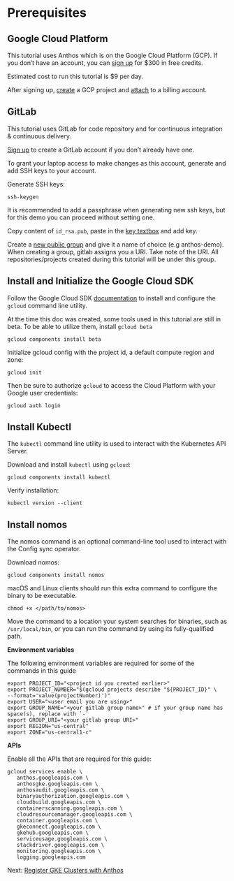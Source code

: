 # Prerequisites


## Google Cloud Platform

This tutorial uses Anthos which is on the Google Cloud Platform (GCP). If you don’t have an account, you can [sign up](https://cloud.google.com/free/) for $300 in free credits. 

Estimated cost to run this tutorial is $9 per day.

After signing up, [create](https://cloud.google.com/resource-manager/docs/creating-managing-projects) a GCP project and [attach](https://cloud.google.com/billing/docs/how-to/modify-project) to a billing account.


## GitLab

This tutorial uses GitLab for code repository and for continuous integration & continuous delivery.

[Sign up](https://gitlab.com/users/sign_up) to create a GitLab account if you don’t already have one.

To grant your laptop access to make changes as this account, generate and add SSH keys to your account.

Generate SSH keys:


```
ssh-keygen
```


It is recommended to add a passphrase when generating new ssh keys, but for this demo you can proceed without setting one. 

Copy content of `id_rsa.pub`, paste in the [key textbox](https://gitlab.com/-/profile/keys) and add key.

Create a [new public group](https://gitlab.com/groups/new) and  give it a name of choice (e.g anthos-demo).  When creating a group, gitlab assigns you a URI. Take note of the URI. All repositories/projects created during this tutorial will be under this group.


## Install and Initialize the Google Cloud SDK

Follow the Google Cloud SDK [documentation](https://cloud.google.com/sdk/docs/install) to install and configure the `gcloud` command line utility.

At the time this doc was created, some tools used in this tutorial are still in beta. To be able to utilize them, install `gcloud beta`


```
gcloud components install beta
```


Initialize gcloud config with the project id, a default compute region and zone:


```
gcloud init 
```


Then be sure to authorize `gcloud` to access the Cloud Platform with your Google user credentials:


```
gcloud auth login
```



## Install Kubectl

The `kubectl` command line utility is used to interact with the Kubernetes API Server. 

Download and install `kubectl` using `gcloud`:


```
gcloud components install kubectl
```


Verify installation:


```
kubectl version --client
```



## Install nomos

The nomos command is an optional command-line tool used to interact with the Config sync operator. 

Download nomos:


```
gcloud components install nomos
```


macOS and Linux clients should run this extra command to configure the binary to be executable.


```
chmod +x </path/to/nomos>
```


Move the command to a location your system searches for binaries, such as `/usr/local/bin`, or you can run the command by using its fully-qualified path.

**Environment variables**

The following environment variables are required for some of the commands in this guide


```
export PROJECT_ID="<project id you created earlier>"
export PROJECT_NUMBER="$(gcloud projects describe "${PROJECT_ID}" \
--format='value(projectNumber)')"
export USER="<user email you are using>"
export GROUP_NAME="<your gitlab group name>" # if your group name has space(s), replace with `-`
export GROUP_URI="<your gitlab group URI>"
export REGION="us-central"
export ZONE="us-central1-c"
```


**APIs**

Enable all the APIs that are required for this guide:


```
gcloud services enable \
   anthos.googleapis.com \
   anthosgke.googleapis.com \
   anthosaudit.googleapis.com \
   binaryauthorization.googleapis.com \
   cloudbuild.googleapis.com \
   containerscanning.googleapis.com \
   cloudresourcemanager.googleapis.com \
   container.googleapis.com \
   gkeconnect.googleapis.com \
   gkehub.googleapis.com \
   serviceusage.googleapis.com \
   stackdriver.googleapis.com \
   monitoring.googleapis.com \
   logging.googleapis.com
```


Next: [Register GKE Clusters with Anthos](docs/2-register-gke-clusters-with-anthos.md)